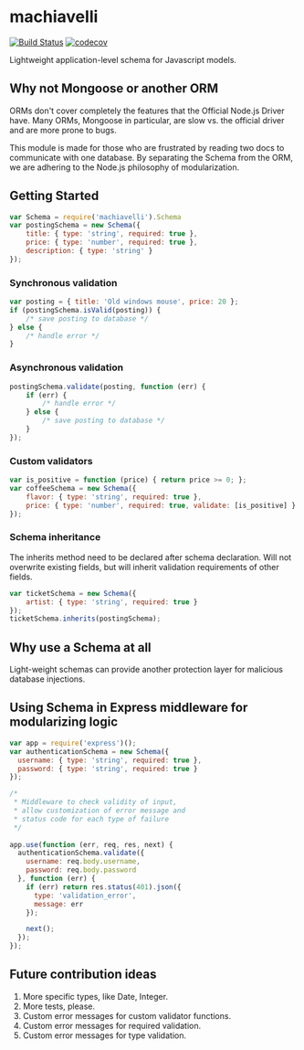 # machiavelli
[![Build Status](https://travis-ci.org/baoskee/machiavelli.svg?branch=master)](https://travis-ci.org/baoskee/machiavelli)
[![codecov](https://codecov.io/gh/baoskee/machiavelli/branch/master/graph/badge.svg)](https://codecov.io/gh/baoskee/machiavelli)

Lightweight application-level schema for Javascript models.


## Why not Mongoose or another ORM
ORMs don't cover completely the features that the Official Node.js 
Driver have. Many ORMs, Mongoose in particular, are slow vs. the 
official driver and are more prone to bugs.

This module is made for those who are frustrated by reading two docs 
to communicate with one database. By separating the Schema from the 
ORM, we are adhering to the Node.js philosophy of modularization.

## Getting Started

```javascript
var Schema = require('machiavelli').Schema
var postingSchema = new Schema({
    title: { type: 'string', required: true },
    price: { type: 'number', required: true },
    description: { type: 'string' }
});
```

### Synchronous validation
```javascript
var posting = { title: 'Old windows mouse', price: 20 };
if (postingSchema.isValid(posting)) {
    /* save posting to database */
} else {
    /* handle error */ 
}
```

### Asynchronous validation
```javascript
postingSchema.validate(posting, function (err) {
    if (err) {
        /* handle error */
    } else {
        /* save posting to database */
    }
});
```

### Custom validators 
```javascript
var is_positive = function (price) { return price >= 0; };
var coffeeSchema = new Schema({
    flavor: { type: 'string', required: true },
    price: { type: 'number', required: true, validate: [is_positive] }
});
```

### Schema inheritance
The inherits method need to be declared after schema declaration. 
Will not overwrite existing fields, but will inherit validation 
requirements of other fields.

```javascript
var ticketSchema = new Schema({ 
    artist: { type: 'string', required: true }
});
ticketSchema.inherits(postingSchema);
```


## Why use a Schema at all
Light-weight schemas can provide another protection layer for malicious
database injections.

## Using Schema in Express middleware for modularizing logic
```javascript
var app = require('express')();
var authenticationSchema = new Schema({
  username: { type: 'string', required: true },
  password: { type: 'string', required: true }
});

/*
 * Middleware to check validity of input,
 * allow customization of error message and
 * status code for each type of failure
 */ 
 
app.use(function (err, req, res, next) {
  authenticationSchema.validate({ 
    username: req.body.username,
    password: req.body.password
  }, function (err) {
    if (err) return res.status(401).json({
      type: 'validation_error',
      message: err
    });

    next();
  });
});
```

## Future contribution ideas
1. More specific types, like Date, Integer.
2. More tests, please.
3. Custom error messages for custom validator functions.
4. Custom error messages for required validation.
5. Custom error messages for type validation.
